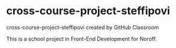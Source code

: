 # cross-course-project-steffipovi
cross-course-project-steffipovi created by GitHub Classroom


This is a school project in Front-End Development for Noroff.
